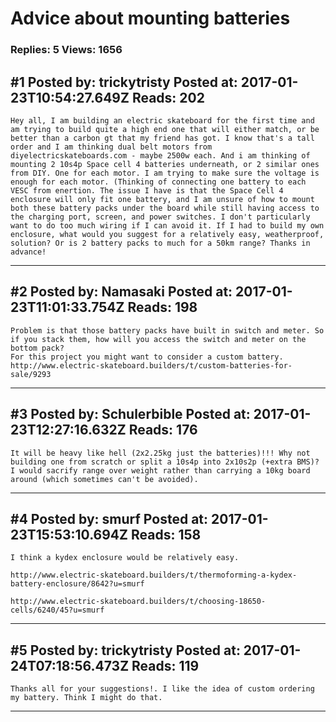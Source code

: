 # Advice about mounting batteries

### Replies: 5 Views: 1656

## \#1 Posted by: trickytristy Posted at: 2017-01-23T10:54:27.649Z Reads: 202

```
Hey all, I am building an electric skateboard for the first time and am trying to build quite a high end one that will either match, or be better than a carbon gt that my friend has got. I know that's a tall order and I am thinking dual belt motors from diyelectricskateboards.com - maybe 2500w each. And i am thinking of mounting 2 10s4p Space cell 4 batteries underneath, or 2 similar ones from DIY. One for each motor. I am trying to make sure the voltage is enough for each motor. (Thinking of connecting one battery to each VESC from enertion. The issue I have is that the Space Cell 4 enclosure will only fit one battery, and I am unsure of how to mount both these battery packs under the board while still having access to the charging port, screen, and power switches. I don't particularly want to do too much wiring if I can avoid it. If I had to build my own enclosure, what would you suggest for a relatively easy, weatherproof, solution? Or is 2 battery packs to much for a 50km range? Thanks in advance!
```

---
## \#2 Posted by: Namasaki Posted at: 2017-01-23T11:01:33.754Z Reads: 198

```
Problem is that those battery packs have built in switch and meter. So if you stack them, how will you access the switch and meter on the bottom pack?
For this project you might want to consider a custom battery.
http://www.electric-skateboard.builders/t/custom-batteries-for-sale/9293
```

---
## \#3 Posted by: Schulerbible Posted at: 2017-01-23T12:27:16.632Z Reads: 176

```
It will be heavy like hell (2x2.25kg just the batteries)!!! Why not building one from scratch or split a 10s4p into 2x10s2p (+extra BMS)? I would sacrify range over weight rather than carrying a 10kg board around (which sometimes can't be avoided).
```

---
## \#4 Posted by: smurf Posted at: 2017-01-23T15:53:10.694Z Reads: 158

```
I think a kydex enclosure would be relatively easy.

http://www.electric-skateboard.builders/t/thermoforming-a-kydex-battery-enclosure/8642?u=smurf

http://www.electric-skateboard.builders/t/choosing-18650-cells/6240/45?u=smurf
```

---
## \#5 Posted by: trickytristy Posted at: 2017-01-24T07:18:56.473Z Reads: 119

```
Thanks all for your suggestions!. I like the idea of custom ordering my battery. Think I might do that.
```

---
